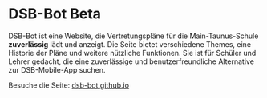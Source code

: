 # DSB-Bot Beta

DSB-Bot ist eine Website, die Vertretungspläne für die Main-Taunus-Schule **zuverlässig** lädt und anzeigt. Die Seite bietet verschiedene Themes, eine Historie der Pläne und weitere nützliche Funktionen. Sie ist für Schüler und Lehrer gedacht, die eine zuverlässige und benutzerfreundliche Alternative zur DSB-Mobile-App suchen.

Besuche die Seite: [dsb-bot.github.io](https://dsb-bot.github.io)